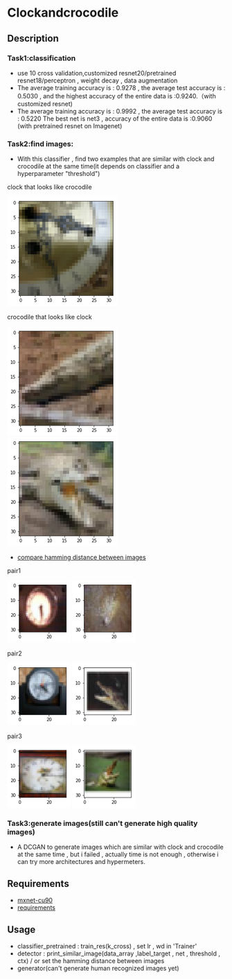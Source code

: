 # Clockandcrocodile


## Description
### Task1:classification 
- use 10 cross validation,customized resnet20/pretrained resnet18/perceptron , weight decay , data augmentation 
- The average training accuracy is : 0.9278 , 
the average test accuracy is : 0.5030 , and the highest accuracy of the entire data is :0.9240.（with customized resnet)
- The average training accuracy is : 0.9992 , the average test accuracy is : 0.5220 
The best net is net3 , accuracy of the entire data is :0.9060 (with pretrained resnet on Imagenet)


### Task2:find images:

- With this classifier , find two examples that are similar with clock and crocodile at the same time(it depends on classifier 
and a hyperparameter "threshold")

clock that looks like crocodile

![](https://github.com/veetsin/clockandcrocodile/blob/master/1.png)


crocodile that looks like clock

![](https://github.com/veetsin/clockandcrocodile/blob/master/2.png)
![](https://github.com/veetsin/clockandcrocodile/blob/master/3.png)


- [compare hamming distance between images](https://github.com/hjaurum/DHash)

pair1

![](https://github.com/veetsin/clockandcrocodile/blob/master/hash_1.png) ![](https://github.com/veetsin/clockandcrocodile/blob/master/hash_1_1.png)


pair2

![](https://github.com/veetsin/clockandcrocodile/blob/master/hash_2.png) ![](https://github.com/veetsin/clockandcrocodile/blob/master/hash_2_1.png)

pair3

![](https://github.com/veetsin/clockandcrocodile/blob/master/hash_3.png) ![](https://github.com/veetsin/clockandcrocodile/blob/master/hash_3_1.png)



### Task3:generate images(still can't generate high quality images)
- A DCGAN to generate images which are similar with clock and crocodile at the same time , but i failed , actually time is not 
enough  , otherwise i can try more architectures and hypermeters.




## Requirements
- [mxnet-cu90](https://mxnet.incubator.apache.org/install/index.html)
- [requirements](https://github.com/veetsin/clockandcrocodile/blob/master/requirements.txt)


## Usage
- classifier_pretrained : train_res(k_cross) , set lr , wd in 'Trainer'
- detector : print_similar_image(data_array ,label_target , net , threshold , ctx) / or set the hamming distance between images
- generator(can't generate human recognized images yet)











